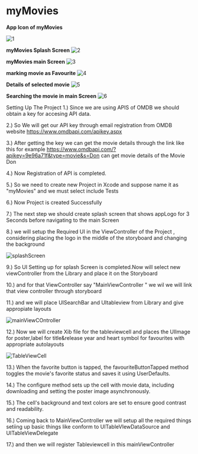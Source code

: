 # myMovies
**App Icon of myMovies**

![1](https://github.com/user-attachments/assets/17078615-ad3c-49ec-93f4-df18da1ff37f)

**myMovies Splash Screen**
![2](https://github.com/user-attachments/assets/9172e6b3-bbfb-492e-b79b-3759140d5d6a) 

**myMovies main Screen**
![3](https://github.com/user-attachments/assets/0f19c62e-1561-4fcf-8a16-3beacd157592)

**marking movie as Favourite**
![4](https://github.com/user-attachments/assets/3f5dfa31-3b8d-46e0-9898-5c006f7221c5)

**Details of selected movie**
![5](https://github.com/user-attachments/assets/c4863552-e15a-4429-b6d5-7d2cc19e8804)

**Searching the movie in main Screen**
![6](https://github.com/user-attachments/assets/ed601b8e-83d2-44fa-ad93-e1115c61c41b)

Setting Up The Project
1.) Since we are using APIS of OMDB  we should obtain a key for accesing API data.

2.) So We will get our API key through email registration from OMDB website https://www.omdbapi.com/apikey.aspx

3.) After getting the key we can get the movie details through the link like this for example https://www.omdbapi.com/?apikey=9e96a71f&type=movie&s=Don can get movie details of the Movie Don

4.) Now Registration of API is completed.

5.) So we need to create new Project in Xcode and suppose name it as "myMovies" and we must select include Tests

6.) Now Project is created Successfully

7.) The next step we should create splash screen that shows appLogo for 3 Seconds before navigating to the main Screen

8.) we will setup the Required UI in the ViewController of the Project , considering placing the logo in the middle of the storyboard and changing the background

![splashScreen](https://github.com/user-attachments/assets/bd33a150-60cc-48c4-851d-2c985efa7a3a)

9.) So UI Setting up for splash Screen is completed.Now will select new viewController from the Library and place it on the Storyboard

10.) and for that ViewController  say "MainViewController " we wil we will link that view controller through storyboard

11.) and we will place UISearchBar and UItableview from Library and give appropiate layouts

![mainViewCOntroller](https://github.com/user-attachments/assets/81987560-e33d-45fc-8402-a6f17a95b096)



12.) Now we will create Xib file for the tableviewcell and places the UIImage for poster,label for title&release year and heart symbol for favourites with appropriate autolayouts

![TableViewCell](https://github.com/user-attachments/assets/8d61778b-3665-43c8-8ebe-fc03aee44e57)



13.) When the favorite button is tapped, the favouriteButtonTapped method toggles the movie's favorite status and saves it using UserDefaults.

14.) The configure method sets up the cell with movie data, including downloading and setting the poster image asynchronously. 

15.) The cell's background and text colors are set to ensure good contrast and readability.

16.) Coming back to MainViewController we will setup all the required things setiing up basic things like conform to UITableVIewDataSource and UITableViewDelegate

17.) and then we will register Tableviewcell in this mainViewController
